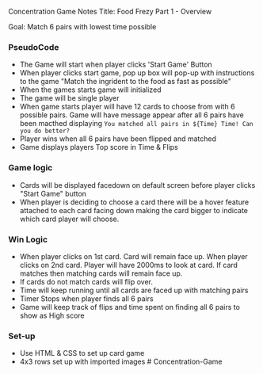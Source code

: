 Concentration Game Notes 
Title: Food Frezy 
Part 1 - Overview 

Goal: Match 6 pairs with lowest time possible 

### PseudoCode 
- The Game will start when player clicks 'Start Game' Button
- When player clicks start game, pop up box will pop-up with instructions to the game "Match the ingrident to the food as fast as possible" 
- When the games starts game will initialized
- The game will be single player 
- When game starts player will have 12 cards to choose from with 6 possible pairs. 
Game will have message appear after all 6 pairs have been macthed displaying `You matched all pairs in ${Time} Time! Can you do better?`
- Player wins when all 6 pairs have been flipped and matched 
- Game displays players Top score in Time & Flips 

### Game logic 
- Cards will be displayed facedown on default screen before player clicks "Start Game" button
- When player is deciding to choose a card there will be a hover feature attached to each card facing down making the card bigger to indicate which card player will choose.

### Win Logic 
- When player clicks on 1st card. Card will remain face up. When player clicks on 2nd card. Player will have 2000ms to look at card. If card matches then matching cards will remain face up.
- If cards do not match cards will flip over.
- Time will keep running until all cards are faced up with matching pairs 
- Timer Stops when player finds all 6 pairs
- Game will keep track of flips and time spent on finding all 6 pairs to show as High score

### Set-up
- Use HTML & CSS to set up card game
- 4x3 rows set up with imported images # Concentration-Game
